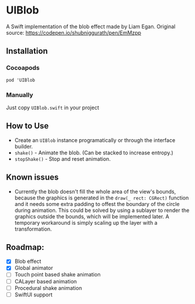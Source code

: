 # UIBlob

A Swift implementation of the blob effect made by Liam Egan. Original source:
https://codepen.io/shubniggurath/pen/EmMzpp

## Installation

### Cocoapods

`pod 'UIBlob`

### Manually

Just copy `UIBlob.swift` in your project

## How to Use

- Create an `UIBlob` instance programatically or through the interface builder.
- `shake()` - Animate the blob. (Can be stacked to increase entropy.)
- `stopShake()` - Stop and reset animation.

## Known issues

- Currently the blob doesn't fill the whole area of the view's bounds, because the graphics is generated in the `draw(_ rect: CGRect)` function and it needs some extra padding to offest the boundary of the circle during animation. This could be solved by using a sublayer to render the graphics outside the bounds, which will be implemented later. A temporary workaround is simply scaling up the layer with a transformation.

## Roadmap:
- [x] Blob effect
- [x] Global animator
- [ ] Touch point based shake animation
- [ ] CALayer based animation
- [ ] Procedural shake animation
- [ ] SwiftUI support